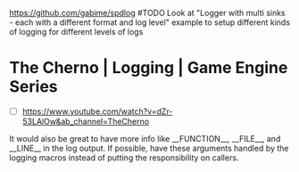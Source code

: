 
https://github.com/gabime/spdlog
#TODO Look at "Logger with multi sinks - each with a different format and log level" example to setup different kinds of logging for different levels of logs
# The Cherno | Logging | Game Engine Series
- [ ] https://www.youtube.com/watch?v=dZr-53LAlOw&ab_channel=TheCherno

It would also be great to have more info like \_\_FUNCTION\_\_, \_\_FILE\_\_, and \_\_LINE\_\_ in the log output. If possible, have these arguments handled by the logging macros instead of putting the responsibility on callers.
